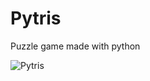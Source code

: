 # Pytris
Puzzle game made with python


![Pytris](https://user-images.githubusercontent.com/66073405/203717572-cfbe9e95-80c5-40b2-8662-e136c3d15a55.gif)
